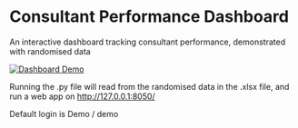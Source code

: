 # Consultant Performance Dashboard

An interactive dashboard tracking consultant performance, demonstrated with randomised data

[![Dashboard Demo](https://github.com/Razza99/ConsultantPerformanceDashboard/blob/master/DashboardDemo.gif)](https://youtu.be/iDEhJCuGe6c)

Running the .py file will read from the randomised data in the .xlsx file, and run a web app on http://127.0.0.1:8050/

Default login is Demo / demo